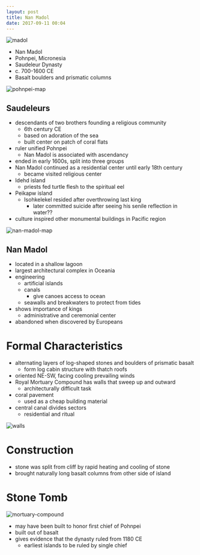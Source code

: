 ```yaml
---
layout: post
title: Nan Madol
date: 2017-09-11 00:04
---
```


![madol]

* Nan Madol
* Pohnpei, Micronesia
* Saudeleur Dynasty
* c. 700-1600 CE
* Basalt boulders and prismatic columns

![pohnpei-map]

## Saudeleurs
* descendants of two brothers founding a religious community
  * 6th century CE
  * based on adoration of the sea
  * built center on patch of coral flats
* ruler unified Pohnpei
  * Nan Madol is associated with ascendancy
* ended in early 1600s, split into three groups
* Nan Madol continued as a residential center until early 18th century
  * became visited religious center
* Idehd island
  * priests fed turtle flesh to the spiritual eel
* Peikapw island
  * Isohkelekel resided after overthrowing last king
    * later committed suicide after seeing his senile reflection in water??
* culture inspired other monumental buildings in Pacific region

![nan-madol-map]

## Nan Madol
* located in a shallow lagoon
* largest architectural complex in Oceania
* engineering
  * artificial islands
  * canals
    * give canoes access to ocean
  * seawalls and breakwaters to protect from tides
* shows importance of kings
  * administrative and ceremonial center
* abandoned when discovered by Europeans

# Formal Characteristics
* alternating layers of log-shaped stones and boulders of prismatic basalt
  * form log cabin structure with thatch roofs
* oriented NE-SW, facing cooling prevailing winds
* Royal Mortuary Compound has walls that sweep up and outward
  * architecturally difficult task
* coral pavement
  * used as a cheap building material
* central canal divides sectors
  * residential and ritual

![walls]

# Construction
* stone was split from cliff by rapid heating and cooling of stone
* brought naturally long basalt columns from other side of island

# Stone Tomb

![mortuary-compound]

* may have been built to honor first chief of Pohnpei
* built out of basalt
* gives evidence that the dynasty ruled from 1180 CE
  * earliest islands to be ruled by single chief

[madol]: https://upload.wikimedia.org/wikipedia/commons/c/c3/Nan_madol.jpg
[pohnpei-map]: http://4.bp.blogspot.com/-WD4geSb_atA/UTBvtzLxBKI/AAAAAAAAAIg/vVBA5WcrlV0/s1600/fedstatesofmicronesiarap.gif
[nan-madol-map]: https://upload.wikimedia.org/wikipedia/commons/3/37/Map_FM-Nan_Madol.PNG
[mortuary-compound]: https://upload.wikimedia.org/wikipedia/commons/c/c2/Nan_Madol_4.jpg
[walls]: https://4.bp.blogspot.com/-9IxH-STCS6w/V2DD9w29dDI/AAAAAAAAEYE/lIKHlEZruHcbs8xcr5bCSKOTUEkoVrFfQCLcB/s1600/NM3.jpg
